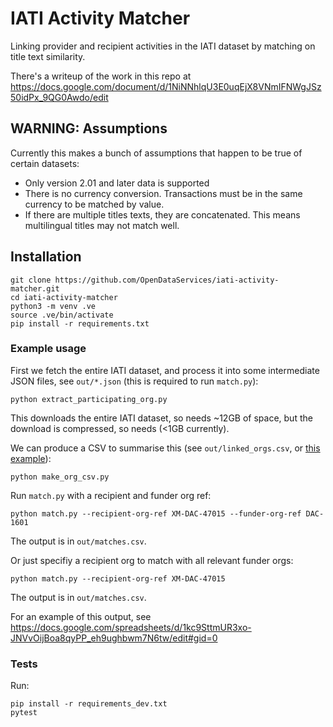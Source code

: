 # IATI Activity Matcher

Linking provider and recipient activities in the IATI dataset by matching on title text similarity.

There's a writeup of the work in this repo at https://docs.google.com/document/d/1NiNNhlqU3E0uqEjX8VNmIFNWgJSz50idPx_9QG0Awdo/edit

## WARNING: Assumptions

Currently this makes a bunch of assumptions that happen to be true of certain datasets:
* Only version 2.01 and later data is supported
* There is no currency conversion. Transactions must be in the same currency to be matched by value.
* If there are multiple titles texts, they are concatenated. This means multilingual titles may not match well.

## Installation

```
git clone https://github.com/OpenDataServices/iati-activity-matcher.git
cd iati-activity-matcher
python3 -m venv .ve
source .ve/bin/activate
pip install -r requirements.txt
```

### Example usage


First we fetch the entire IATI dataset, and process it into some intermediate JSON files, see `out/*.json` (this is required to run `match.py`):

```
python extract_participating_org.py
```

This downloads the entire IATI dataset, so needs ~12GB of space, but the download is compressed, so needs (<1GB currently).

We can produce a CSV to summarise this (see `out/linked_orgs.csv`, or [this example](https://docs.google.com/spreadsheets/d/1wKR06_mLipAmeIb8W7Q_uRHHajry0rRPTFF1Qn_muZc/edit#gid=1509188840)):

```
python make_org_csv.py
```

Run `match.py` with a recipient and funder org ref:

```
python match.py --recipient-org-ref XM-DAC-47015 --funder-org-ref DAC-1601
```

The output is in `out/matches.csv`.

Or just specifiy a recipient org to match with all relevant funder orgs:

```
python match.py --recipient-org-ref XM-DAC-47015
```

The output is in `out/matches.csv`.

For an example of this output, see https://docs.google.com/spreadsheets/d/1kc9SttmUR3xo-JNVvOijBoa8qyPP_eh9ughbwm7N6tw/edit#gid=0


### Tests

Run:

```
pip install -r requirements_dev.txt
pytest
```
